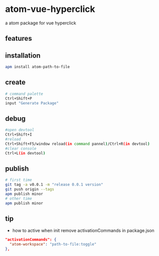 <!--not to html-->
# atom-vue-hyperclick

a atom package for vue hyperclick

## features


## installation

``` bash
apm install atom-path-to-file
```
## create
``` bash
# command palette
Ctrl+Shift+P
input "Generate Package"
```

## debug

``` bash
#open devtool
Ctrl+Shift+I
#reload
Ctrl+Shift+F5/window reload(in command pannel)/Ctrl+R(in devtool)
#clear console
Ctrl+L(in devtool)
```

## publish

``` bash
# first time
git tag -a v0.0.1 -m "release 0.0.1 version"
git push origin --tags
apm publish minor
# other time
apm publish minor
```

## tip
- how to active when init
remove activationCommands in package.json
``` json
"activationCommands": {
  "atom-workspace": "path-to-file:toggle"
},
```
